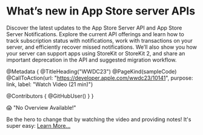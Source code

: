 # What’s new in App Store server APIs

Discover the latest updates to the App Store Server API and App Store Server Notifications. Explore the current API offerings and learn how to track subscription status with notifications, work with transactions on your server, and efficiently recover missed notifications. We’ll also show you how your server can support apps using StoreKit or StoreKit 2, and share an important deprecation in the API and suggested migration workflow.

@Metadata {
   @TitleHeading("WWDC23")
   @PageKind(sampleCode)
   @CallToAction(url: "https://developer.apple.com/wwdc23/10141", purpose: link, label: "Watch Video (21 min)")

   @Contributors {
      @GitHubUser(<replace this with your GitHub handle>)
   }
}

😱 "No Overview Available!"

Be the hero to change that by watching the video and providing notes! It's super easy:
 [Learn More…](https://wwdcnotes.github.io/WWDCNotes/documentation/wwdcnotes/contributing)
